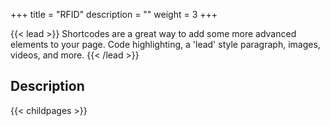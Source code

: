 +++
title = "RFID"
description = ""
weight = 3
+++


{{< lead >}}
Shortcodes are a great way to add some more advanced elements to your page. Code highlighting, a 'lead' style paragraph, images, videos, and more.
{{< /lead >}}

## Description

{{< childpages >}}